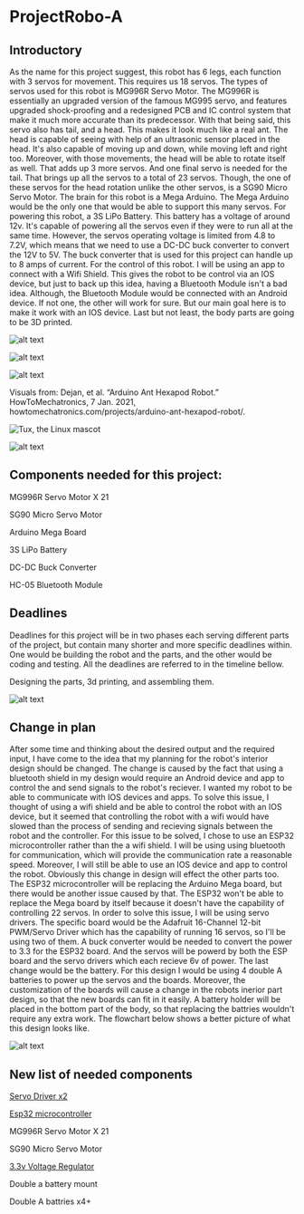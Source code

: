 # ProjectRobo-A
## Introductory 
As the name for this project suggest, this robot has 6 legs, each function with 3 servos for movement. This requires us 18 servos. The types of servos used for this robot is 
MG996R Servo Motor. The MG996R is essentially an upgraded version of the famous MG995 servo, and features upgraded shock-proofing and a redesigned PCB and IC control system that 
make it much more accurate than its predecessor. With that being said, this servo also has tail, and a head. This makes it look much like a real ant. The head is capable of seeing 
with help of an ultrasonic sensor placed in the head. It's also capable of moving up and down, while moving left and right too. Moreover, with those movements, the head will be 
able to rotate itself as well. That adds up 3 more servos. And one final servo is needed for the tail.  That brings up all the servos to a total of 23 servos. Though, the one 
of these servos for the head rotation unlike the other servos, is a SG90 Micro Servo Motor. The brain for this robot is a Mega Arduino. The Mega Arduino would be the only one that 
would be able to support this many servos. For powering this robot, a 3S LiPo Battery. This battery has a voltage of around 12v. It's capable of powering all the servos even if 
they were to run all at the same time. However, the servos operating voltage is limited from 4.8 to 7.2V, which means that we need to use a DC-DC buck converter to convert the 12V 
to 5V. The buck converter that is used for this project can handle up to 8 amps of current. For the control of this robot. I will be using an app to connect with a Wifi Shield. 
This gives the robot to be control via an IOS device, but just to back up this idea, having a Bluetooth Module isn't a bad idea. Although, the Bluetooth Module would be connected 
with an Android device. If not one, the other will work for sure. But our main goal here is to make it work with an IOS device. Last but not least, the body parts are going to be 
3D printed.





![alt text](https://github.com/afaqirz67/ProjectRobo-A/blob/main/images/Arduino-Ant-Robot-3D-Model-768x432.jpg?raw=true)


![alt text](https://github.com/afaqirz67/ProjectRobo-A/blob/main/images/Hexapod-3D-Model-768x432.jpg?raw=true)

![alt text](https://github.com/afaqirz67/ProjectRobo-A/blob/main/images/Arduino-Hexapod-Ant-Robot-Circuit-Diagram.png?raw=true)

Visuals from:
Dejan, et al. “Arduino Ant Hexapod Robot.” HowToMechatronics, 7 Jan. 2021, howtomechatronics.com/projects/arduino-ant-hexapod-robot/. 

 ![Tux, the Linux mascot](https://github.com/afaqirz67/ProjectRobo-A/blob/main/images/pd1.jpg?raw=true)

![alt text](https://github.com/afaqirz67/ProjectRobo-A/blob/main/images/pdraw.jpg?raw=true)

## Components needed for this project:

MG996R Servo Motor X 21 

SG90 Micro Servo Motor 

Arduino Mega Board 

3S LiPo Battery 

DC-DC Buck Converter 

HC-05 Bluetooth Module  

## Deadlines

Deadlines for this project will be in two phases each serving different parts of the project, but contain many shorter and more specific deadlines within. One would be building the robot and the parts, and the other would be coding and testing. All the deadlines are referred to in the timeline bellow.

Designing the parts, 3d printing, and assembling them.


![alt text](https://github.com/afaqirz67/ProjectRobo-A/blob/main/images/Project%20Robo-A%20deadlines.png?raw=true)


## Change in plan
After some time and thinking about the desired output and the required input, I have come to the idea that my planning for the robot's interior design should be changed. The 
change is caused by the fact that using a bluetooth shield in my design would require an Android device and app to control the and send signals to the robot's reciever. I wanted 
my robot to be able to communicate with IOS devices and apps. To solve this issue, I thought of using a wifi shield and be able to control the robot with an IOS device, but it
seemed that controlling the robot with a wifi would have slowed than the process of sending and recieving signals between the robot and the controller. For this issue to be
solved, I chose to use an ESP32 microcontroller rather than the a wifi shield. I will be using using bluetooth for communication, which will provide the communication rate a 
reasonable speed. Moreover, I will still be able to use an IOS device and app to control the robot. Obviously this change in design will effect the other parts too. The ESP32
microcontroller will be replacing the Arduino Mega board, but there would be another issue caused by that. The ESP32 won't be able to replace the Mega board by itself because it 
doesn't have the capability of controlling 22 servos. In order to solve this issue, I will be using servo drivers. The specific board would be the Adafruit 16-Channel 12-bit
PWM/Servo Driver which has the capability of running 16 servos, so I'll be using two of them. A buck converter would be needed to convert the power to 3.3 for the ESP32
board. And the servos will be powerd by both the ESP board and the servo drivers which each recieve 6v of power. The last change would be the battery. For this design I would be
using 4 double A batteries to power up the servos and the boards. Moreover, the customization of the boards will cause a change in the robots inerior part design, so that the 
new boards can fit in it easily. A battery holder will be placed in the bottom part of the body, so that replacing the battries wouldn't require any extra work. The flowchart
below shows a better picture of what this design looks like. 


![alt text](https://github.com/afaqirz67/ProjectRobo-A/blob/main/images/flow-chart-planning.png?raw=true)

## New list of needed components
[Servo Driver x2](https://www.adafruit.com/product/815)

[Esp32 microcontroller](https://www.adafruit.com/product/4769)

MG996R Servo Motor X 21

SG90 Micro Servo Motor

[3.3v Voltage Regulator](https://www.adafruit.com/product/4683) 

Double a battery mount

Double A battries  x4+ 
